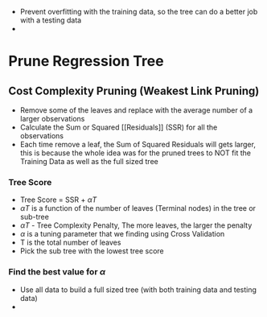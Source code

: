 - Prevent overfitting with the training data, so the tree can do a better job with a testing data
- 

# Prune Regression Tree

## Cost Complexity Pruning (Weakest Link Pruning)

- Remove some of the leaves and replace with the average number of a larger observations 
- Calculate the Sum or Squared [[Residuals]] (SSR) for all the observations
- Each time remove a leaf, the Sum of Squared Residuals will gets larger, this is because the whole idea was for the pruned trees to NOT fit the Training Data as well as the full sized tree

### Tree Score
- Tree Score = SSR + $\alpha T$ 
- $\alpha T$ is a function of the number of leaves (Terminal nodes) in the tree or sub-tree
- $\alpha T$ - Tree Complexity Penalty, The more leaves, the larger the penalty
- $\alpha$ is a tuning parameter that we finding using Cross Validation
- T is the total number of leaves
- Pick the sub tree with the lowest tree score

### Find the best value for $\alpha$
- Use all data to build a full sized tree (with both training data and testing data)
- 